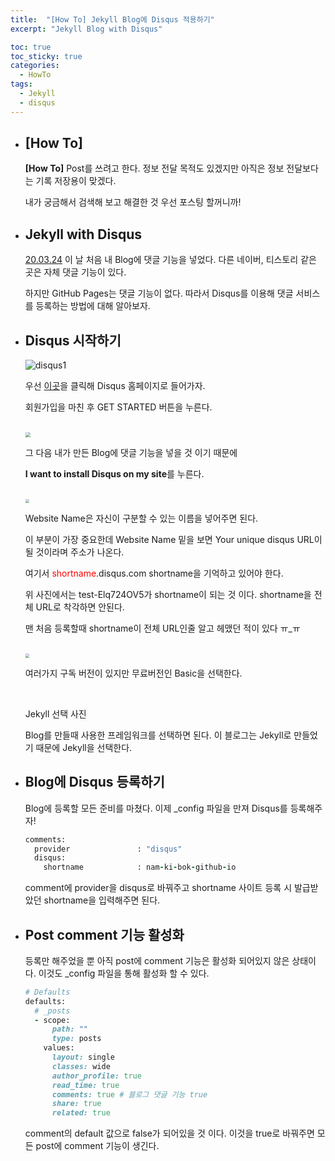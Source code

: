 ```yaml
---
title:  "[How To] Jekyll Blog에 Disqus 적용하기"
excerpt: "Jekyll Blog with Disqus"

toc: true
toc_sticky: true
categories:
  - HowTo
tags:
  - Jekyll
  - disqus
---
```


- ## [How To]

  **[How To]** Post를 쓰려고 한다. 정보 전달 목적도 있겠지만 아직은 정보 전달보다는 기록 저장용이 맞겠다.

  내가 궁금해서 검색해 보고 해결한 것 우선 포스팅 할꺼니까!



- ## Jekyll with Disqus

  [20.03.24](https://nam-ki-bok.github.io/diary/200324TDL/) 이 날 처음 내 Blog에 댓글 기능을 넣었다. 다른 네이버, 티스토리 같은 곳은 자체 댓글 기능이 있다.

  하지만 GitHub Pages는 댓글 기능이 없다. 따라서 Disqus를 이용해 댓글 서비스를 등록하는 방법에 대해 알아보자.



- ## Disqus 시작하기

  ![disqus1](https://nam-ki-bok.github.io/assets/images/disqus/disqus1.png)

  우선 [이곳](https://disqus.com/)을 클릭해 Disqus 홈페이지로 들어가자.

  회원가입을 마친 후 GET STARTED 버튼을 누른다.

  <br>

  <img src="https://nam-ki-bok.github.io/assets/images/disqus/disqus2.png" style="zoom:50%;" />

  그 다음 내가 만든 Blog에 댓글 기능을 넣을 것 이기 때문에

  **I want to install Disqus on my site**를 누른다.

  <br>

  <img src="https://nam-ki-bok.github.io/assets/images/disqus/disqus3.png" style="zoom:40%;" />

  Website Name은 자신이 구분할 수 있는 이름을 넣어주면 된다.

  이 부분이 가장 중요한데 Website Name 밑을 보면 Your unique disqus URL이 될 것이라며 주소가 나온다.

  여기서 <span style="color: red">shortname</span>.disqus.com shortname을 기억하고 있어야 한다.

  위 사진에서는 test-Elq724OV5가 shortname이 되는 것 이다. shortname을 전체 URL로 착각하면 안된다.

  맨 처음 등록할때 shortname이 전체 URL인줄 알고 헤맸던 적이 있다 ㅠ_ㅠ

  <br>

  <img src="https://nam-ki-bok.github.io/assets/images/disqus/disqus4.png" style="zoom:40%;" />

  여러가지 구독 버전이 있지만 무료버전인 Basic을 선택한다.

  <br>

  Jekyll 선택 사진

  Blog를 만들때 사용한 프레임워크를 선택하면 된다. 이 블로그는 Jekyll로 만들었기 때문에 Jekyll을 선택한다.

- ## Blog에 Disqus 등록하기

  Blog에 등록할 모든 준비를 마쳤다. 이제 _config 파일을 만져 Disqus를 등록해주자!

  ```ruby
  comments:
    provider               : "disqus"
    disqus:
      shortname            : nam-ki-bok-github-io
  ```

  comment에 provider을 disqus로 바꿔주고 shortname 사이트 등록 시 발급받았던 shortname을 입력해주면 된다.

- ## Post comment 기능 활성화

  등록만 해주었을 뿐 아직 post에 comment 기능은 활성화 되어있지 않은 상태이다. 이것도 _config 파일을 통해 활성화 할 수 있다.

  ```ruby
  # Defaults
  defaults:
    # _posts
    - scope:
        path: ""
        type: posts
      values:
        layout: single
        classes: wide
        author_profile: true
        read_time: true
        comments: true # 블로그 댓글 기능 true
        share: true
        related: true
  ```

  comment의 default 값으로 false가 되어있을 것 이다. 이것을 true로 바꿔주면 모든 post에 comment 기능이 생긴다.



